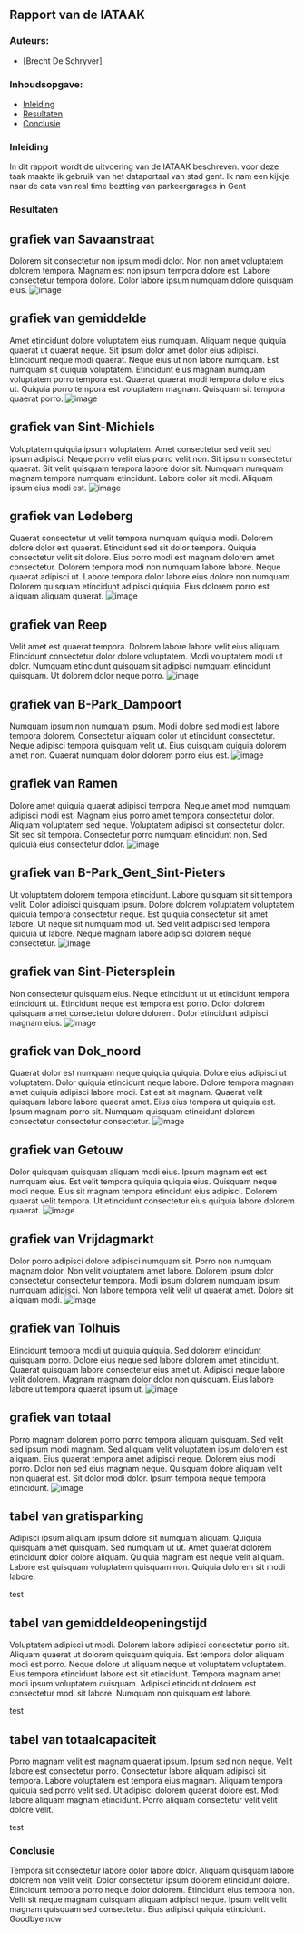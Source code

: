 ## Rapport van de IATAAK
### Auteurs:
 - [Brecht De Schryver]
### Inhoudsopgave:
 - [Inleiding](#inleiding)
 - [Resultaten](#resultaten)
 - [Conclusie](#conclusie)
### Inleiding
In dit rapport wordt de uitvoering van de IATAAK beschreven. voor deze taak maakte ik gebruik van het dataportaal van stad gent. Ik nam een kijkje naar de data van real time beztting van parkeergarages in Gent
### Resultaten
## grafiek van Savaanstraat
Dolorem sit consectetur non ipsum modi dolor. Non non amet voluptatem dolorem tempora. Magnam est non ipsum tempora dolore est. Labore consectetur tempora dolore. Dolor labore ipsum numquam dolore quisquam eius.
![image](./csvimage/Savaanstraat.csv.png)
## grafiek van gemiddelde
Amet etincidunt dolore voluptatem eius numquam. Aliquam neque quiquia quaerat ut quaerat neque. Sit ipsum dolor amet dolor eius adipisci. Etincidunt neque modi quaerat. Neque eius ut non labore numquam. Est numquam sit quiquia voluptatem. Etincidunt eius magnam numquam voluptatem porro tempora est. Quaerat quaerat modi tempora dolore eius ut. Quiquia porro tempora est voluptatem magnam. Quisquam sit tempora quaerat porro.
![image](./csvimage/gemiddelde.csv.png)
## grafiek van Sint-Michiels
Voluptatem quiquia ipsum voluptatem. Amet consectetur sed velit sed ipsum adipisci. Neque porro velit eius porro velit non. Sit ipsum consectetur quaerat. Sit velit quisquam tempora labore dolor sit. Numquam numquam magnam tempora numquam etincidunt. Labore dolor sit modi. Aliquam ipsum eius modi est.
![image](./csvimage/Sint-Michiels.csv.png)
## grafiek van Ledeberg
Quaerat consectetur ut velit tempora numquam quiquia modi. Dolorem dolore dolor est quaerat. Etincidunt sed sit dolor tempora. Quiquia consectetur velit sit dolore. Eius porro modi est magnam dolorem amet consectetur. Dolorem tempora modi non numquam labore labore. Neque quaerat adipisci ut. Labore tempora dolor labore eius dolore non numquam. Dolorem quisquam etincidunt adipisci quiquia. Eius dolorem porro est aliquam aliquam quaerat.
![image](./csvimage/Ledeberg.csv.png)
## grafiek van Reep
Velit amet est quaerat tempora. Dolorem labore labore velit eius aliquam. Etincidunt consectetur dolor dolore voluptatem. Modi voluptatem modi ut dolor. Numquam etincidunt quisquam sit adipisci numquam etincidunt quisquam. Ut dolorem dolor neque porro.
![image](./csvimage/Reep.csv.png)
## grafiek van B-Park_Dampoort
Numquam ipsum non numquam ipsum. Modi dolore sed modi est labore tempora dolorem. Consectetur aliquam dolor ut etincidunt consectetur. Neque adipisci tempora quisquam velit ut. Eius quisquam quiquia dolorem amet non. Quaerat numquam dolor dolorem porro eius est.
![image](./csvimage/B-Park_Dampoort.csv.png)
## grafiek van Ramen
Dolore amet quiquia quaerat adipisci tempora. Neque amet modi numquam adipisci modi est. Magnam eius porro amet tempora consectetur dolor. Aliquam voluptatem sed neque. Voluptatem adipisci sit consectetur dolor. Sit sed sit tempora. Consectetur porro numquam etincidunt non. Sed quiquia eius consectetur dolor.
![image](./csvimage/Ramen.csv.png)
## grafiek van B-Park_Gent_Sint-Pieters
Ut voluptatem dolorem tempora etincidunt. Labore quisquam sit sit tempora velit. Dolor adipisci quisquam ipsum. Dolore dolorem voluptatem voluptatem quiquia tempora consectetur neque. Est quiquia consectetur sit amet labore. Ut neque sit numquam modi ut. Sed velit adipisci sed tempora quiquia ut labore. Neque magnam labore adipisci dolorem neque consectetur.
![image](./csvimage/B-Park_Gent_Sint-Pieters.csv.png)
## grafiek van Sint-Pietersplein
Non consectetur quisquam eius. Neque etincidunt ut ut etincidunt tempora etincidunt ut. Etincidunt neque est tempora est porro. Dolor dolorem quisquam amet consectetur dolore dolorem. Dolor etincidunt adipisci magnam eius.
![image](./csvimage/Sint-Pietersplein.csv.png)
## grafiek van Dok_noord
Quaerat dolor est numquam neque quiquia quiquia. Dolore eius adipisci ut voluptatem. Dolor quiquia etincidunt neque labore. Dolore tempora magnam amet quiquia adipisci labore modi. Est est sit magnam. Quaerat velit quisquam labore labore quaerat amet. Eius eius tempora ut quiquia est. Ipsum magnam porro sit. Numquam quisquam etincidunt dolorem consectetur consectetur consectetur.
![image](./csvimage/Dok_noord.csv.png)
## grafiek van Getouw
Dolor quisquam quisquam aliquam modi eius. Ipsum magnam est est numquam eius. Est velit tempora quiquia quiquia eius. Quisquam neque modi neque. Eius sit magnam tempora etincidunt eius adipisci. Dolorem quaerat velit tempora. Ut etincidunt consectetur eius quiquia labore dolorem quaerat.
![image](./csvimage/Getouw.csv.png)
## grafiek van Vrijdagmarkt
Dolor porro adipisci dolore adipisci numquam sit. Porro non numquam magnam dolor. Non velit voluptatem amet labore. Dolorem ipsum dolor consectetur consectetur tempora. Modi ipsum dolorem numquam ipsum numquam adipisci. Non labore tempora velit velit ut quaerat amet. Dolore sit aliquam modi.
![image](./csvimage/Vrijdagmarkt.csv.png)
## grafiek van Tolhuis
Etincidunt tempora modi ut quiquia quiquia. Sed dolorem etincidunt quisquam porro. Dolore eius neque sed labore dolorem amet etincidunt. Quaerat quisquam labore consectetur eius amet ut. Adipisci neque labore velit dolorem. Magnam magnam dolor dolor non quisquam. Eius labore labore ut tempora quaerat ipsum ut.
![image](./csvimage/Tolhuis.csv.png)
## grafiek van totaal
Porro magnam dolorem porro porro tempora aliquam quisquam. Sed velit sed ipsum modi magnam. Sed aliquam velit voluptatem ipsum dolorem est aliquam. Eius quaerat tempora amet adipisci neque. Dolorem eius modi porro. Dolor non sed eius magnam neque. Quisquam dolore aliquam velit non quaerat est. Sit dolor modi dolor. Ipsum tempora neque tempora etincidunt.
![image](./csvimage/totaal.png)
## tabel van gratisparking
Adipisci ipsum aliquam ipsum dolore sit numquam aliquam. Quiquia quisquam amet quisquam. Sed numquam ut ut. Amet quaerat dolorem etincidunt dolor dolore aliquam. Quiquia magnam est neque velit aliquam. Labore est quisquam voluptatem quisquam non. Quiquia dolorem sit modi labore.

test

## tabel van gemiddeldeopeningstijd
Voluptatem adipisci ut modi. Dolorem labore adipisci consectetur porro sit. Aliquam quaerat ut dolorem quisquam quiquia. Est tempora dolor aliquam modi est porro. Neque dolore ut aliquam neque ut voluptatem voluptatem. Eius tempora etincidunt labore est sit etincidunt. Tempora magnam amet modi ipsum voluptatem quisquam. Adipisci etincidunt dolorem est consectetur modi sit labore. Numquam non quisquam est labore.

test

## tabel van totaalcapaciteit
Porro magnam velit est magnam quaerat ipsum. Ipsum sed non neque. Velit labore est consectetur porro. Consectetur labore aliquam adipisci sit tempora. Labore voluptatem est tempora eius magnam. Aliquam tempora quiquia sed porro velit sed. Ut adipisci dolorem quaerat dolore est. Modi labore aliquam magnam etincidunt. Porro aliquam consectetur velit velit dolore velit.

test

### Conclusie
Tempora sit consectetur labore dolor labore dolor. Aliquam quisquam labore dolorem non velit velit. Dolor consectetur ipsum dolorem etincidunt dolore. Etincidunt tempora porro neque dolor dolorem. Etincidunt eius tempora non. Velit sit neque magnam quisquam aliquam adipisci neque. Ipsum velit velit magnam quisquam sed consectetur. Eius adipisci quiquia etincidunt.
Goodbye now